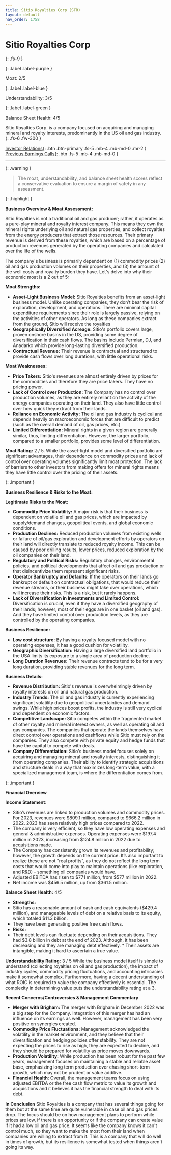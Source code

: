 ```yaml
---
title: Sitio Royalties Corp (STR)
layout: default
nav_order: 1758
---
```


# Sitio Royalties Corp
{: .fs-9 }

{: .label .label-purple }

Moat: 2/5

{: .label .label-blue }

Understandability: 3/5

{: .label .label-green }

Balance Sheet Health: 4/5

Sitio Royalties Corp. is a company focused on acquiring and managing mineral and royalty interests, predominantly in the US oil and gas industry.
{: .fs-6 .fw-300 }

[Investor Relations](https://www.google.com/search?q=STR+investor+relations){: .btn .btn-primary .fs-5 .mb-4 .mb-md-0 .mr-2 }
[Previous Earnings Calls](https://discountingcashflows.com/company/STR/transcripts/){: .btn .fs-5 .mb-4 .mb-md-0 }

---

{: .warning }
>The moat, understandability, and balance sheet health scores reflect a conservative evaluation to ensure a margin of safety in any assessment.



{: .highlight }

**Business Overview & Moat Assessment:**

Sitio Royalties is not a traditional oil and gas producer; rather, it operates as a pure-play mineral and royalty interest company. This means they own the mineral rights underlying oil and natural gas properties, and collect royalties from the energy producers that extract those resources. Their primary revenue is derived from these royalties, which are based on a percentage of production revenues generated by the operating companies and calculated over the life of the wells.

The company's business is primarily dependent on (1) commodity prices (2) oil and gas production volumes on their properties, and (3) the amount of the well costs and royalty burden they have. Let's delve into why their economic moat is a 2 out of 5:

**Moat Strengths:**

*   **Asset-Light Business Model:** Sitio Royalties benefits from an asset-light business model. Unlike operating companies, they don’t bear the risk of exploration, development, and operations. There are minimal capital expenditure requirements since their role is largely passive, relying on the activities of other operators. As long as these companies extract from the ground, Sitio will receive the royalties
*   **Geographically Diversified Acreage:**  Sitio's portfolio covers large, proven onshore basins in the US, providing some degree of diversification in their cash flows. The basins include Permian, DJ, and Anadarko which provide long-lasting diversified production.
*   **Contractual Revenue:** Their revenue is contractual and structured to provide cash flows over long durations, with little operational risks.

**Moat Weaknesses:**

*  **Price Takers:** Sitio's revenues are almost entirely driven by prices for the commodities and therefore they are price takers. They have no pricing power.
*  **Lack of Control over Production:**  The Company has no control over production volumes, as they are entirely reliant on the activity of the energy companies operating on their land. They also have little control over how quick they extract from their lands.
*   **Reliance on Economic Activity:** The oil and gas industry is cyclical and depends heavily on macroeconomic forces that are difficult to predict (such as the overall demand of oil, gas prices, etc.)
*    **Limited Differentiation:**  Mineral rights in a given region are generally similar, thus, limiting differentiation. However, the larger portfolio, compared to a smaller portfolio, provides some level of differentiation.

**Moat Rating:** 2 / 5. While the asset-light model and diversified portfolio are significant advantages, their dependence on commodity prices and lack of control over operating volumes significantly limit moat protection. The lack of barriers to other investors from making offers for mineral rights means they have little control over the pricing of their assets.

{: .important }

**Business Resilience & Risks to the Moat:**

**Legitimate Risks to the Moat:**
*   **Commodity Price Volatility:** A major risk is that their business is dependent on volatile oil and gas prices, which are impacted by supply/demand changes, geopolitical events, and global economic conditions. 
*   **Production Declines:** Reduced production volumes from existing wells or failure of oil/gas exploration and development efforts by operators on their land will directly translate to reduced royalty income. This can be caused by poor drilling results, lower prices, reduced exploration by the oil companies on their land.
*   **Regulatory and Political Risks:** Regulatory changes, environmental policies, and political developments that affect oil and gas production or that disincentivize them represent significant risks.
*    **Operator Bankruptcy and Defaults:**  If the operators on their lands go bankrupt or default on contractual obligations, that would reduce their revenue streams, or their business might take over operations, which will increase their risks. This is a risk, but it rarely happens.
*  **Lack of Diversification in Investments and Limited Control:** Diversification is crucial, even if they have a diversified geography of their lands; however, most of their eggs are in one basket (oil and gas). And they have limited control over production levels, as they are controlled by the operating companies.

**Business Resilience:**
*  **Low cost structure:** By having a royalty focused model with no operating expenses, it has a good cushion for volatility.
*   **Geographic Diversification:** Having a large diversified land portfolio in the USA limits its exposure to a single area of production decline.
*   **Long Duration Revenues:** Their revenue contracts tend to be for a very long duration, providing stable revenues for the long term.

**Business Details:**

*   **Revenue Distribution:** Sitio's revenue is overwhelmingly driven by royalty interests on oil and natural gas production.
*   **Industry Trends:** The oil and gas industry is currently experiencing significant volatility due to geopolitical uncertainties and demand swings. While high prices boost profits, the industry is still very cyclical and dependent on economic factors.
*   **Competitive Landscape:** Sitio competes within the fragmented market of other royalty and mineral interest owners, as well as operating oil and gas companies. The companies that operate the lands themselves have direct control over operations and cashflows while Sitio must rely on the companies. They also compete with private equity and hedge funds that have the capital to compete with deals.
*   **Company Differentiation:** Sitio's business model focuses solely on acquiring and managing mineral and royalty interests, distinguishing it from operating companies. Their ability to identify strategic acquisitions and structure deals in a way that maximizes long-term value, with a specialized management team, is where the differentiation comes from.

{: .important }

**Financial Overview**

**Income Statement**:
*   Sitio’s revenues are linked to production volumes and commodity prices. For 2023, revenues were $809.1 million, compared to $666.2 million in 2022. 2023 has seen relatively high prices compared to 2022.
*   The company is very efficient, so they have low operating expenses and general & administrative expenses. Operating expenses were $197.4 million in 2023, increasing from $124.8 million in 2022 due to acquisitions made.
*  The Company has consistently grown its revenues and profitability; however, the growth depends on the current price. It’s also important to realize these are not "real profits", as they do not reflect the long term costs that would come into play to maintain operations (like exploration, and R&D) - something oil companies would have.
*    Adjusted EBITDA has risen to $771 million, from $577 million in 2022.
*  Net income was $456.5 million, up from $361.5 million.

**Balance Sheet Health:** 4/5

*   **Strengths:**
   *   Sitio has a reasonable amount of cash and cash equivalents ($429.4 million), and manageable levels of debt on a relative basis to its equity, which totaled $11.3 billion.
   *   They have been generating positive free cash flows.
*   **Risks:**
   *   Their debt levels can fluctuate depending on their acquisitions. They had $3.8 billion in debt at the end of 2023. Although, it has been decreasing and they are managing debt effectively.
    *   Their assets are intangible, making it hard to ascertain a true value.

**Understandability Rating:** 3 / 5
While the business model itself is simple to understand (collecting royalties on oil and gas production), the impact of industry cycles, commodity pricing fluctuations, and accounting intricacies make it somewhat complex. Furthermore, having a decent understanding of what ROIC is required to value the company effectively is essential. The complexity in determining value puts the understandability rating at a 3.

**Recent Concerns/Controversies & Management Commentary**

*   **Merger with Brigham:** The merger with Brigham in December 2022 was a big step for the Company. Integration of this merger has had an influence on its earnings as well. However, management has been very positive on synergies created.
*   **Commodity Price Fluctuations:** Management acknowledged the volatility in the market environment, and they believe that their diversification and hedging policies offer stability. They are not expecting the prices to rise as high, they are expected to decline, and they should be prepared for volatility as price moves downwards.
*   **Production Volatility:** While production has been robust for the past few years, management focuses on maintaining a stable and reliable asset base, emphasizing long term production over chasing short-term growth, which may not be prudent or value additive.
*  **Financial Health**:  Overall, the management teams focus on using adjusted EBITDA or the free cash flow metric to value its growth and acquisitions and it believes it has the financial strength to deal with its debt.

**In Conclusion**
Sitio Royalties is a company that has several things going for them but at the same time are quite vulnerable in case oil and gas prices drop. The focus should be on how management plans to perform while prices are low, if there is an opportunity or if the company can create value if it had a low oil and gas price. It seems like the company knows it can't control much, so they want to make the most from their land when companies are willing to extract from it. This is a company that will do well in times of growth, but its resilience is somewhat tested when things aren't going its way.